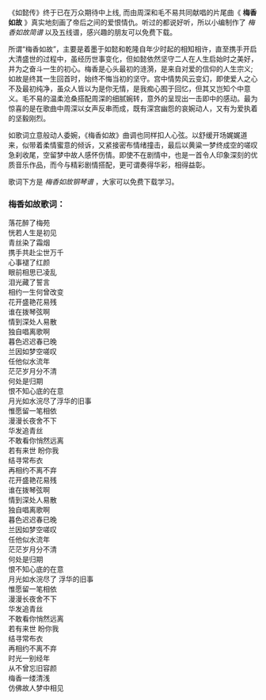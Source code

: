 

《如懿传》终于已在万众期待中上线, 而由周深和毛不易共同献唱的片尾曲《 **梅香如故** 》真实地刻画了帝后之间的爱恨情仇。听过的都说好听，所以小编制作了
_梅香如故简谱_ 以及五线谱，感兴趣的朋友可以免费下载。

所谓“梅香如故”，主要是着墨于如懿和乾隆自年少时起的相知相许，直至携手开启大清盛世的过程中，虽经历世事变化，但如懿依然坚守二人在人生启始时之美好，并为之奋斗一生的初心。梅香是心头最初的涟漪，是来自对爱的信仰的人生宗义;如故是终其一生回首时，始终不悔当初的坚守。宫中情势风云变幻，即使爱人之心不及最初纯净，虽众人皆以为是你无情，是我痴心囿于回忆，但其又岂知个中意义。毛不易的温柔沧桑搭配周深的细腻婉转，意外的呈现出一击即中的感动。最为惊喜的是在歌曲中周深以女声反串而成，既有深宫幽怨的哀婉动人，又有为爱执着的坚毅刚烈。

如歌词立意般动人委婉，《梅香如故》曲调也同样扣人心弦。以舒缓开场娓娓道来，似带着柔情蜜意的倾诉，又紧接密布情绪撞击，最后以黄粱一梦终成空的嗟叹急刹收尾，空留梦中故人感怀伤情。即使不在剧情中，也是一首令人印象深刻的优质音乐作品，而今与精彩剧情搭配，更可谓奏得华彩，相得益彰。

歌词下方是 _梅香如故钢琴谱_ ，大家可以免费下载学习。

### 梅香如故歌词：

落花醉了梅苑  
恍若人生是初见  
青丝染了霜烟  
携手共赴尘世万千  
心事褪了红颜  
眼前相思已凌乱  
泪光藏了誓言  
相约一生何曾改变  
花开盛艳花易残  
谁在拨琴弦啊  
情到深处人易散  
独自唱离歌啊  
暮色迟迟春已晚  
兰因如梦空嗟叹  
任他似水流年  
茫茫岁月分不清  
何处是归期  
恨不知心底的在意  
月光如水浣尽了浮华的旧事  
惟愿留一笔相依  
漫漫长夜舍不下  
华发追青丝  
不敢看你悄然远离  
若有来世 盼你我  
结寻常布衣  
再相约不离不弃  
花开盛艳花易残  
谁在拨琴弦啊  
情到深处人易散  
独自唱离歌啊  
暮色迟迟春已晚  
兰因如梦空嗟叹  
任他似水流年  
茫茫岁月分不清  
何处是归期  
恨不知心底的在意  
月光如水浣尽了 浮华的旧事  
惟愿留一笔相依  
漫漫长夜舍不下  
华发追青丝  
不敢看你悄然远离  
若有来世 盼你我  
结寻常布衣  
再相约不离不弃  
时光一别经年  
从不曾忘旧容颜  
梅香一缕清浅  
仿佛故人梦中相见

